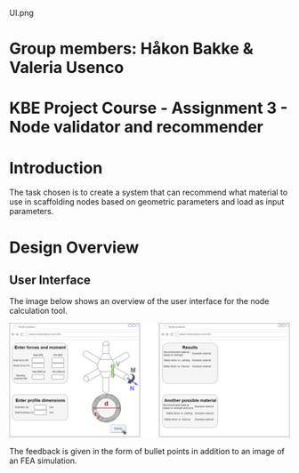 
UI.png

# Group members: Håkon Bakke & Valeria Usenco
# KBE Project Course - Assignment 3 - Node validator and recommender
# Introduction
The task chosen is to create a system that can recommend what material to use in scaffolding nodes based on geometric parameters and load as input parameters.

# Design Overview
## User Interface
The image below shows an overview of the user interface for the node calculation tool.

![](Figures/A3/UI.png)

The feedback is given in the form of bullet points in addition to an image of an FEA simulation.
